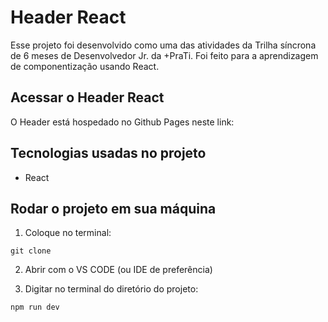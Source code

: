 # Header React
Esse projeto foi desenvolvido como uma das atividades da Trilha síncrona de 6 meses de Desenvolvedor Jr. da +PraTi. Foi feito para a aprendizagem de componentização usando React.

## Acessar o Header React
O Header está hospedado no Github Pages neste link: []()

## Tecnologias usadas no projeto
* React

## Rodar o projeto em sua máquina

1. Coloque no terminal:
```
git clone 
```

2. Abrir com o VS CODE (ou IDE de preferência)

3. Digitar no terminal do diretório do projeto: 
```
npm run dev
```